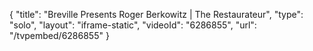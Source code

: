 {
    "title": "Breville Presents Roger Berkowitz | The Restaurateur",
    "type": "solo",
    "layout": "iframe-static",
    "videoId": "6286855",
    "url": "\/tvpembed\/6286855"
}